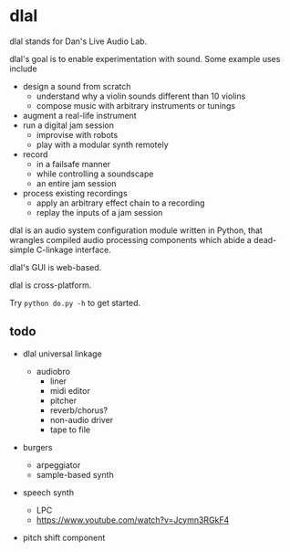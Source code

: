 # dlal
dlal stands for Dan's Live Audio Lab.

dlal's goal is to enable experimentation with sound. Some example uses include
- design a sound from scratch
	- understand why a violin sounds different than 10 violins
	- compose music with arbitrary instruments or tunings
- augment a real-life instrument
- run a digital jam session
	- improvise with robots
	- play with a modular synth remotely
- record
	- in a failsafe manner
	- while controlling a soundscape
	- an entire jam session
- process existing recordings
	- apply an arbitrary effect chain to a recording
	- replay the inputs of a jam session

dlal is an audio system configuration module written in Python, that wrangles compiled audio processing components which abide a dead-simple C-linkage interface.

dlal's GUI is web-based.

dlal is cross-platform.

Try `python do.py -h` to get started.

## todo
- dlal universal linkage
	- audiobro
		- liner
		- midi editor
		- pitcher
		- reverb/chorus?
		- non-audio driver
		- tape to file

- burgers
	- arpeggiator
	- sample-based synth

- speech synth
	- LPC
	- https://www.youtube.com/watch?v=Jcymn3RGkF4

- pitch shift component
